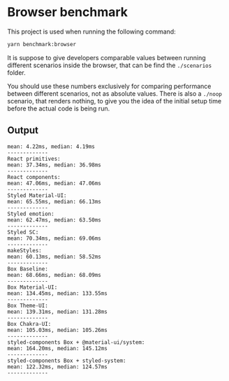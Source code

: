 # Browser benchmark

This project is used when running the following command:

```sh
yarn benchmark:browser
```

It is suppose to give developers comparable values between running different scenarios inside the browser, that can be find the `./scenarios` folder.

You should use these numbers exclusively for comparing performance between different scenarios, not as absolute values. There is also a `./noop` scenario, that renders nothing, to give you the idea of the initial setup time before the actual code is being run.

## Output

```
mean: 4.22ms, median: 4.19ms
-------------
React primitives:
mean: 37.34ms, median: 36.98ms
-------------
React components:
mean: 47.06ms, median: 47.06ms
-------------
Styled Material-UI:
mean: 65.55ms, median: 66.13ms
-------------
Styled emotion:
mean: 62.47ms, median: 63.50ms
-------------
Styled SC:
mean: 70.34ms, median: 69.06ms
-------------
makeStyles:
mean: 60.13ms, median: 58.52ms
-------------
Box Baseline:
mean: 68.66ms, median: 68.09ms
-------------
Box Material-UI:
mean: 134.45ms, median: 133.55ms
-------------
Box Theme-UI:
mean: 139.31ms, median: 131.28ms
-------------
Box Chakra-UI:
mean: 105.03ms, median: 105.26ms
-------------
styled-components Box + @material-ui/system:
mean: 164.20ms, median: 145.12ms
-------------
styled-components Box + styled-system:
mean: 122.32ms, median: 124.57ms
-------------
```
